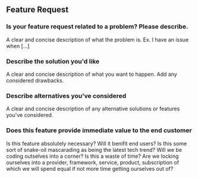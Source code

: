 ## Feature Request

### Is your feature request related to a problem? Please describe.
A clear and concise description of what the problem is. Ex. I have an issue when [...]

### Describe the solution you'd like
A clear and concise description of what you want to happen. Add any considered drawbacks.

### Describe alternatives you've considered
A clear and concise description of any alternative solutions or features you've considered.

### Does this feature provide immediate value to the end customer
Is this feature absolutely necessary? Will it benifit end users? Is this some sort of snake-oil mascarading as being the latest tech trend? Will we be coding outselves into a corner? Is this a waste of time? Are we locking ourselves into a provider, framework, service, product, subscription of which we will spend equal if not more time getting ourselves out of?
